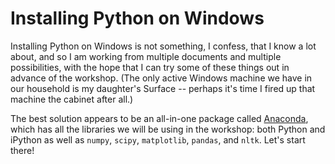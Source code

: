 # Installing Python on Windows

Installing Python on Windows is not something, I confess, that I know a lot about, and so I am working from multiple documents and multiple possibilities, with the hope that I can try some of these things out in advance of the workshop. (The only active Windows machine we have in our household is my daughter's Surface -- perhaps it's time I fired up that machine the cabinet after all.)

The best solution appears to be an all-in-one package called [Anaconda][], which has all the libraries we will be using in the workshop: both Python and iPython as well as `numpy`, `scipy`, `matplotlib`, `pandas`, and `nltk`. Let's start there!

[Anaconda]: http://docs.continuum.io/anaconda/install